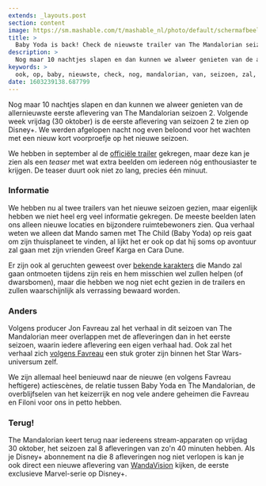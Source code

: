 ```yaml
--- 
extends: _layouts.post 
section: content 
image: https://sm.mashable.com/t/mashable_nl/photo/default/schermafbeelding-2020-10-20-om-105111_qnbq.1200.png 
title: > 
  Baby Yoda is back! Check de nieuwste trailer van The Mandalorian seizoen 2 
description: > 
  Nog maar 10 nachtjes slapen en dan kunnen we alweer genieten van de allernieuwste eerste aflevering van The Mandalorian seizoen 2.We werden afgelopen nacht nog even beloond voor het wachten met een nieuw kort voorproefje op het nieuwe seizoen.InformatieWe hebben nu al twee trailers van het nieuwe seizoen gezien, maar eigenlijk hebben we niet heel erg veel informatie gekregen.AndersVolgens producer Jon Favreau zal het verhaal in dit seizoen van The Mandalorian meer overlappen met de afleveringen dan in het eerste seizoen, waarin iedere aflevering een eigen verhaal had.The Mandalorian keert terug naar iedereens stream-apparaten op vrijdag 30 oktober, het seizoen zal 8 afleveringen van zo'n 40 minuten hebben. 
keywords: > 
  ook, op, baby, nieuwste, check, nog, mandalorian, van, seizoen, zal, nieuwe, en, trailer, zijn, het, yoda 
date: 1603239138.687799 
--- 
```

<div><p>Nog maar 10 nachtjes slapen en dan kunnen we alweer genieten van de allernieuwste eerste aflevering van The Mandalorian seizoen 2. Volgende week vrijdag (30 oktober) is de eerste aflevering van seizoen 2 te zien op Disney+. We werden afgelopen nacht nog even beloond voor het wachten met een nieuw kort voorproefje op het nieuwe seizoen.</p>

<p>We hebben in september al de <a href="/entertaiment/2498/hype-de-trailer-van-the-mandalorian-seizoen-2-is-eindelijk-hier">offici&#235;le trailer</a> gekregen, maar deze kan je zien als een <i>teaser </i>met wat extra beelden om iedereen n&#243;g enthousiaster te krijgen. De teaser duurt ook niet zo lang, precies &#233;&#233;n minuut.</p>

<p class="vplayer"></p>

<h3>Informatie</h3>
<p>We hebben nu al twee trailers van het nieuwe seizoen gezien, maar eigenlijk hebben we niet heel erg veel informatie gekregen. De meeste beelden laten ons alleen nieuwe locaties en bijzondere ruimtebewoners zien. Qua verhaal weten we alleen dat Mando samen met The Child (Baby Yoda) op reis gaat om zijn thuisplaneet te vinden, al lijkt het er ook op dat hij soms op avontuur zal gaan met zijn vrienden Greef Karga en Cara Dune.</p>

<p>Er zijn ook al geruchten geweest over <a href="/entertainment/1319/zo-komt-boba-fett-weer-tot-leven-in-the-mandalorian">bekende karakters</a> die Mando zal gaan ontmoeten tijdens zijn reis en hem misschien wel zullen helpen (of dwarsbomen), maar die hebben we nog niet echt gezien in de trailers en zullen waarschijnlijk als verrassing bewaard worden.</p>

<h3>Anders</h3>
<p>Volgens producer Jon Favreau zal het verhaal in dit seizoen van The Mandalorian meer overlappen met de afleveringen dan in het eerste seizoen, waarin iedere aflevering een eigen verhaal had. Ook zal het verhaal zich <a href="http://ew.com/tv/mandalorian-season-2-first-look/" rel="noopener" target="_blank">volgens Favreau</a> een stuk groter zijn binnen het Star Wars-universum zelf.</p>

<p>We zijn allemaal heel benieuwd naar de nieuwe (en volgens Favreau heftigere) actiesc&#232;nes, de relatie tussen Baby Yoda en The Mandalorian, de overblijfselen van het keizerrijk en nog vele andere geheimen die Favreau en Filoni voor ons in petto hebben.</p>

<h3>Terug!</h3>
<p>The Mandalorian keert terug naar iedereens stream-apparaten op vrijdag 30 oktober, het seizoen zal 8 afleveringen van zo'n 40 minuten hebben. Als je Disney+ abonnement na die 8 afleveringen nog niet verlopen is kan je ook direct een nieuwe aflevering van <a href="/entertainment-1/2557/deze-epishe-marvel-films-en-series-mogen-we-in-2020-en-2021-gaan-verwachten">WandaVision</a> kijken, de eerste exclusieve Marvel-serie op Disney+.</p>

<p> </p>

<p> </p>

<p> </p>
  
  </div>